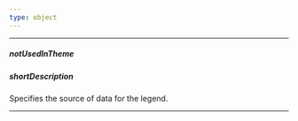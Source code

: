 ```yaml
---
type: object
---
```

---
##### notUsedInTheme

##### shortDescription
Specifies the source of data for the legend.

---
